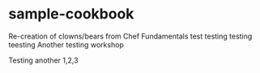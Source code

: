 # sample-cookbook

Re-creation of clowns/bears from Chef Fundamentals
test
testing 
testing
teesting 
Another testing workshop

Testing another 1,2,3